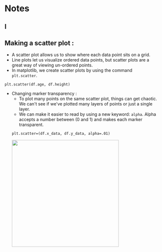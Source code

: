 # Notes
## I
## Making a scatter plot :
  - A scatter plot allows us to show where each data point sits on a grid.
  - Line plots let us visualize ordered data points, but scatter plots are a great way of viewing un-ordered points.
  - In matplotlib, we create scatter plots by using the command `plt.scatter`.
  ```
  plt.scatter(df.age, df.height)
  ```
  - Changing marker transparency :
    - To plot many points on the same scatter plot, things can get chaotic. We can't see if we've plotted many layers of points or just a single layer.
    - We can make it easier to read by using a new keyword: `alpha`. Alpha accepts a number between (0 and 1) and makes each marker transparent.
    ```
    plt.scatter=(df.x_data, df.y_data, alpha=.01)
    ```
    <img src="https://i0.wp.com/cmdlinetips.com/wp-content/uploads/2019/04/Scatter_Plot_transparent_with_log_scale_Seaborn_Python.jpeg?resize=600%2C400" width="350">
    
